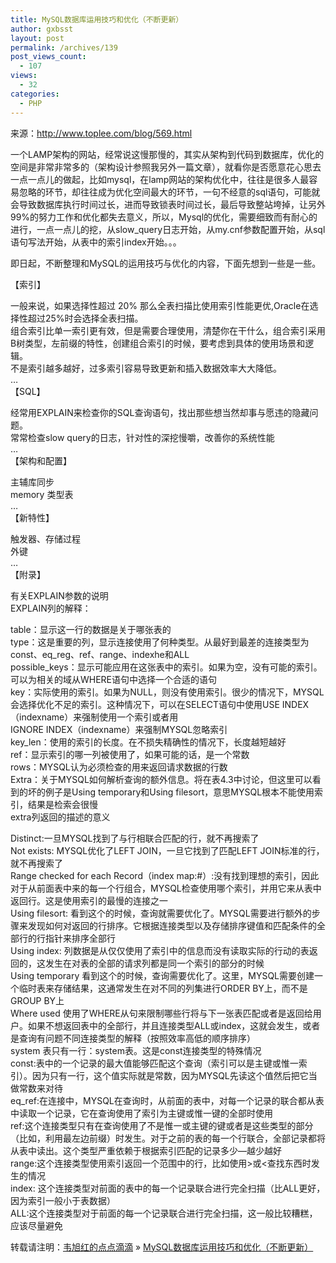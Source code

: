 ```yaml
---
title: MySQL数据库运用技巧和优化（不断更新）
author: gxbsst
layout: post
permalink: /archives/139
post_views_count:
  - 107
views:
  - 32
categories:
  - PHP
---
```

来源：http://www.toplee.com/blog/569.html

一个LAMP架构的网站，经常说这慢那慢的，其实从架构到代码到数据库，优化的空间是非常非常多的（架构设计参照我另外一篇文章），就看你是否愿意花心思去一点一点儿的做起，比如mysql，在lamp网站的架构优化中，往往是很多人最容易忽略的环节，却往往成为优化空间最大的环节，一句不经意的sql语句，可能就会导致数据库执行时间过长，进而导致锁表时间过长，最后导致整站垮掉，让另外99%的努力工作和优化都失去意义，所以，Mysql的优化，需要细致而有耐心的进行，一点一点儿的挖，从slow_query日志开始，从my.cnf参数配置开始，从sql语句写法开始，从表中的索引index开始。。。

即日起，不断整理和MySQL的运用技巧与优化的内容，下面先想到一些是一些。

【索引】

一般来说，如果选择性超过 20% 那么全表扫描比使用索引性能更优,Oracle在选择性超过25%时会选择全表扫描。  
组合索引比单一索引更有效，但是需要合理使用，清楚你在干什么，组合索引采用B树类型，左前缀的特性，创建组合索引的时候，要考虑到具体的使用场景和逻辑。  
不是索引越多越好，过多索引容易导致更新和插入数据效率大大降低。  
…  
【SQL】

经常用EXPLAIN来检查你的SQL查询语句，找出那些想当然却事与愿违的隐藏问题。  
常常检查slow query的日志，针对性的深挖慢嚼，改善你的系统性能  
…  
【架构和配置】

主辅库同步  
memory 类型表  
…  
【新特性】

触发器、存储过程  
外键  
…  
【附录】

有关EXPLAIN参数的说明  
EXPLAIN列的解释：

table：显示这一行的数据是关于哪张表的  
type：这是重要的列，显示连接使用了何种类型。从最好到最差的连接类型为const、eq_reg、ref、range、indexhe和ALL  
possible_keys：显示可能应用在这张表中的索引。如果为空，没有可能的索引。可以为相关的域从WHERE语句中选择一个合适的语句  
key：实际使用的索引。如果为NULL，则没有使用索引。很少的情况下，MYSQL会选择优化不足的索引。这种情况下，可以在SELECT语句中使用USE INDEX（indexname）来强制使用一个索引或者用  
IGNORE INDEX（indexname）来强制MYSQL忽略索引  
key_len：使用的索引的长度。在不损失精确性的情况下，长度越短越好  
ref：显示索引的哪一列被使用了，如果可能的话，是一个常数  
rows：MYSQL认为必须检查的用来返回请求数据的行数  
Extra：关于MYSQL如何解析查询的额外信息。将在表4.3中讨论，但这里可以看到的坏的例子是Using temporary和Using filesort，意思MYSQL根本不能使用索引，结果是检索会很慢  
extra列返回的描述的意义

Distinct:一旦MYSQL找到了与行相联合匹配的行，就不再搜索了  
Not exists: MYSQL优化了LEFT JOIN，一旦它找到了匹配LEFT JOIN标准的行，就不再搜索了  
Range checked for each Record（index map:#）:没有找到理想的索引，因此对于从前面表中来的每一个行组合，MYSQL检查使用哪个索引，并用它来从表中返回行。这是使用索引的最慢的连接之一  
Using filesort: 看到这个的时候，查询就需要优化了。MYSQL需要进行额外的步骤来发现如何对返回的行排序。它根据连接类型以及存储排序键值和匹配条件的全部行的行指针来排序全部行  
Using index: 列数据是从仅仅使用了索引中的信息而没有读取实际的行动的表返回的，这发生在对表的全部的请求列都是同一个索引的部分的时候  
Using temporary 看到这个的时候，查询需要优化了。这里，MYSQL需要创建一个临时表来存储结果，这通常发生在对不同的列集进行ORDER BY上，而不是GROUP BY上  
Where used 使用了WHERE从句来限制哪些行将与下一张表匹配或者是返回给用户。如果不想返回表中的全部行，并且连接类型ALL或index，这就会发生，或者是查询有问题不同连接类型的解释（按照效率高低的顺序排序）  
system 表只有一行：system表。这是const连接类型的特殊情况  
const:表中的一个记录的最大值能够匹配这个查询（索引可以是主键或惟一索引）。因为只有一行，这个值实际就是常数，因为MYSQL先读这个值然后把它当做常数来对待  
eq_ref:在连接中，MYSQL在查询时，从前面的表中，对每一个记录的联合都从表中读取一个记录，它在查询使用了索引为主键或惟一键的全部时使用  
ref:这个连接类型只有在查询使用了不是惟一或主键的键或者是这些类型的部分（比如，利用最左边前缀）时发生。对于之前的表的每一个行联合，全部记录都将从表中读出。这个类型严重依赖于根据索引匹配的记录多少—越少越好  
range:这个连接类型使用索引返回一个范围中的行，比如使用>或<查找东西时发生的情况  
index: 这个连接类型对前面的表中的每一个记录联合进行完全扫描（比ALL更好，因为索引一般小于表数据）  
ALL:这个连接类型对于前面的每一个记录联合进行完全扫描，这一般比较糟糕，应该尽量避免

转载请注明：[韦旭红的点点滴滴][1] &raquo; [MySQL数据库运用技巧和优化（不断更新）][2]

 [1]: http://www.weixuhong.com
 [2]: http://www.weixuhong.com/archives/139